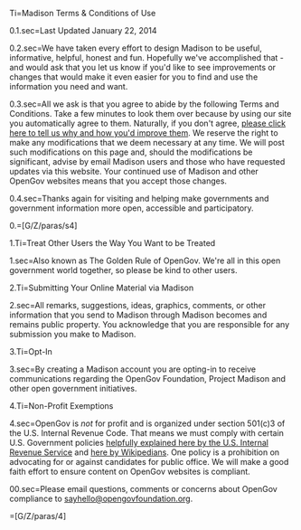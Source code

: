 Ti=Madison Terms & Conditions of Use

0.1.sec=Last Updated January 22, 2014

0.2.sec=We have taken every effort to design Madison to be useful, informative, helpful, honest and fun. Hopefully we've accomplished that - and would ask that you let us know if you'd like to see improvements or changes that would make it even easier for you to find and use the information you need and want.

0.3.sec=All we ask is that you agree to abide by the following Terms and Conditions. Take a few minutes to look them over because by using our site you automatically agree to them. Naturally, if you don't agree, <a href="mailto:sayhello@opengovfoundation.org">please click here to tell us why and how you'd improve them</a>. We reserve the right to make any modifications that we deem necessary at any time. We will post such modifications on this page and, should the modifications be significant, advise by email Madison users and those who have requested updates via this website. Your continued use of Madison and other OpenGov websites means that you accept those changes.

0.4.sec=Thanks again for visiting and helping make governments and government information more open, accessible and participatory.

0.=[G/Z/paras/s4]

1.Ti=Treat Other Users the Way You Want to be Treated

1.sec=Also known as The Golden Rule of OpenGov. We're all in this open government world together, so please be kind to other users.

2.Ti=Submitting Your Online Material via Madison

2.sec=All remarks, suggestions, ideas, graphics, comments, or other information that you send to Madison through Madison becomes and remains public property. You acknowledge that you are responsible for any submission you make to Madison.

3.Ti=Opt-In

3.sec=By creating a Madison account you are opting-in to receive communications regarding the OpenGov Foundation, Project Madison and other open government initiatives.

4.Ti=Non-Profit Exemptions

4.sec=OpenGov is *not* for profit and is organized under section 501(c)3 of the U.S. Internal Revenue Code. That means we must comply with certain U.S. Government policies <a href="http://www.irs.gov/Charities-&-Non-Profits/Charitable-Organizations/Exemption-Requirements-Section-501(c)(3)-Organizations">helpfully explained here by the U.S. Internal Revenue Service</a> and <a href="http://en.wikipedia.org/wiki/501(c)_organization#501.28c.29.283.29">here by Wikipedians</a>. One policy is a prohibition on advocating for or against candidates for public office. We will make a good faith effort to ensure content on OpenGov websites is compliant.

00.sec=Please email questions, comments or concerns about OpenGov compliance to <a href="mailto:sayhello@opengovfoundation.org">sayhello@opengovfoundation.org</a>.

=[G/Z/paras/4]


